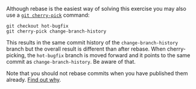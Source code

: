 Although rebase is the easiest way of solving this exercise you may also use a [`git cherry-pick`](https://git-scm.com/docs/git-cherry-pick) command:

    git checkout hot-bugfix
    git cherry-pick change-branch-history

This results in the same commit history of the `change-branch-history` branch but the overall result is different than after rebase. 
When cherry-picking, the `hot-bugfix` branch is moved forward and it points to the same commit as `change-branch-history`. 
Be aware of that.

Note that you should not rebase commits when you have published them already. 
[Find out why](http://git-scm.com/book/en/v2/Git-Branching-Rebasing#The-Perils-of-Rebasing).
